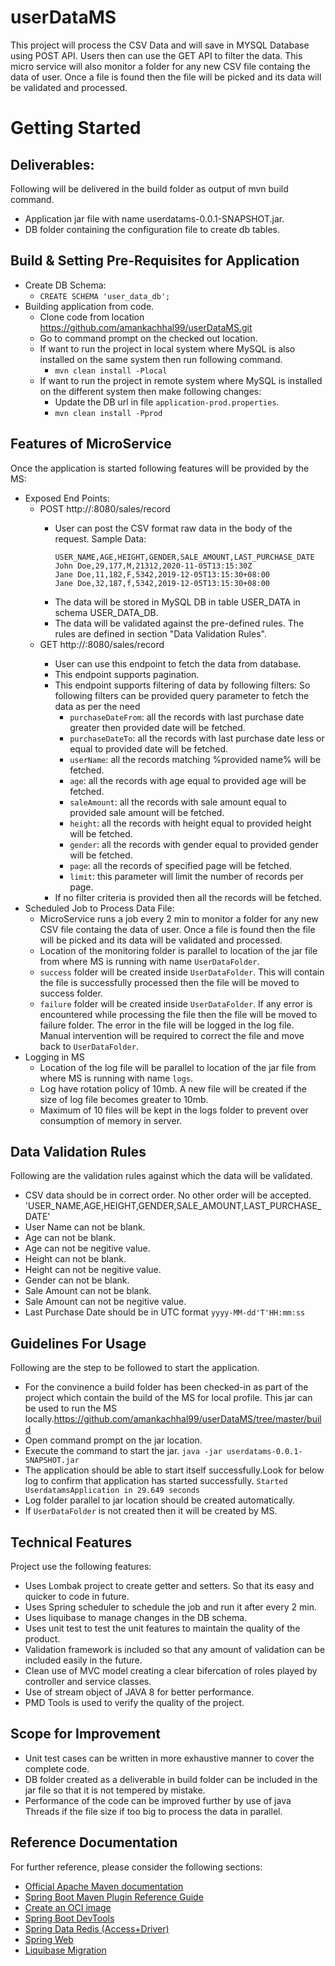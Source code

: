 # userDataMS
This project will process the CSV Data and will save in MYSQL Database using POST API. 
Users then can use the GET API to filter the data.
This micro service will also monitor a folder for any new CSV file containg the data of user. Once a file is found then the file will be picked and its data will be validated and processed.

# Getting Started
## Deliverables:
Following will be delivered in the build folder as output of mvn build command.
* Application jar file with name userdatams-0.0.1-SNAPSHOT.jar.
* DB folder containing the configuration file to create db tables.

## Build & Setting Pre-Requisites for Application
* Create DB Schema: 
	* `CREATE SCHEMA 'user_data_db';`
* Building application from code.
	* Clone code from location https://github.com/amankachhal99/userDataMS.git
	* Go to command prompt on the checked out location.
	* If want to run the project in local system where MySQL is also installed on the same system then run following command.
		* `mvn clean install -Plocal`
	* If want to run the project in remote system where MySQL is installed on the different system then make following changes:
		* Update the DB url in file `application-prod.properties`.
		* `mvn clean install -Pprod`

## Features of MicroService
Once the application is started following features will be provided by the MS:
* Exposed End Points:
	* POST http://<IP Address or HOSTNAME>:8080/sales/record
		* User can post the CSV format raw data in the body of the request. Sample Data:
			```
			USER_NAME,AGE,HEIGHT,GENDER,SALE_AMOUNT,LAST_PURCHASE_DATE
			John Doe,29,177,M,21312,2020-11-05T13:15:30Z
			Jane Doe,11,182,F,5342,2019-12-05T13:15:30+08:00
			Jane Doe,32,187,f,5342,2019-12-05T13:15:30+08:00
			```
		* The data will be stored in MySQL DB in table USER_DATA in schema USER_DATA_DB.
		* The data will be validated against the pre-defined rules. The rules are defined in section "Data Validation Rules".
	* GET http://<IP Address or HOSTNAME>:8080/sales/record
		* User can use this endpoint to fetch the data from database.
		* This endpoint supports pagination.
		* This endpoint supports filtering of data by following filters: So following filters can be provided query parameter to fetch the data as per the need
			* `purchaseDateFrom`: all the records with last purchase date greater then provided date will be fetched.
			* `purchaseDateTo`: all the records with last purchase date less or equal to provided date will be fetched.
			* `userName`: all the records matching %provided name% will be fetched. 
			* `age`: all the records with age equal to provided age will be fetched. 
			* `saleAmount`: all the records with sale amount equal to provided sale amount will be fetched. 
			* `height`: all the records with height equal to provided height will be fetched. 
			* `gender`: all the records with gender equal to provided gender will be fetched. 
			* `page`: all the records of specified page will be fetched. 
			* `limit`: this parameter will limit the number of records per page. 
		* If no filter criteria is provided then all the records will be fetched.
* Scheduled Job to Process Data File:
	* MicroService runs a job every 2 min to monitor a folder for any new CSV file containg the data of user. Once a file is found then the file will be picked and its data will be validated and processed. 
	* Location of the monitoring folder is parallel to location of the jar file from where MS is running with name `UserDataFolder`.
	* `success` folder will be created inside `UserDataFolder`. This will contain the file is successfully processed then the file will be moved to success folder.
	* `failure` folder will be created inside `UserDataFolder`. If any error is encountered while processing the file then the file will be moved to failure folder. The error in the file will be logged in the log file. Manual intervention will be required to correct the file and move back to `UserDataFolder`.
* Logging in MS
	* Location of the log file will be parallel to location of the jar file from where MS is running with name `logs`.
	* Log have rotation policy of 10mb. A new file will be created if the size of log file becomes greater to 10mb.
	* Maximum of 10 files will be kept in the logs folder to prevent over consumption of memory in server.

## Data Validation Rules
Following are the validation rules against which the data will be validated.
* CSV data should be in correct order. No other order will be accepted.
'USER_NAME,AGE,HEIGHT,GENDER,SALE_AMOUNT,LAST_PURCHASE_DATE'
* User Name can not be blank.
* Age can not be blank.
* Age can not be negitive value.
* Height can not be blank.
* Height can not be negitive value.
* Gender can not be blank.
* Sale Amount can not be blank.
* Sale Amount can not be negitive value.
* Last Purchase Date should be in UTC format `yyyy-MM-dd'T'HH:mm:ss`

## Guidelines For Usage
Following are the step to be followed to start the application.
* For the convinence a build folder has been checked-in as part of the project which contain the build of the MS for local profile. This jar can be used to run the MS locally.https://github.com/amankachhal99/userDataMS/tree/master/build
* Open command prompt on the jar location.
* Execute the command to start the jar.
	`java -jar userdatams-0.0.1-SNAPSHOT.jar`
* The application should be able to start itself successfully.Look for below log to confirm that application has started successfully.
`Started UserdatamsApplication in 29.649 seconds`
* Log folder parallel to jar location should be created automatically.
* If `UserDataFolder` is not created then it will be created by MS. 

## Technical Features
Project use the following features:
* Uses Lombak project to create getter and setters. So that its easy and quicker to code in future.
* Uses Spring scheduler to schedule the job and run it after every 2 min. 
* Uses liquibase to manage changes in the DB schema.
* Uses unit test to test the unit features to maintain the quality of the product.
* Validation framework is included so that any amount of validation can be included easily in the future. 
* Clean use of MVC model creating a clear bifercation of roles played by controller and service classes.
* Use of stream object of JAVA 8 for better performance.
* PMD Tools is used to verify the quality of the project.

## Scope for Improvement
* Unit test cases can be written in more exhaustive manner to cover the complete code.
* DB folder created as a deliverable in build folder can be included in the jar file so that it is not tempered by mistake.
* Performance of the code can be improved further by use of java Threads if the file size if too big to process the data in parallel. 

## Reference Documentation
For further reference, please consider the following sections:

* [Official Apache Maven documentation](https://maven.apache.org/guides/index.html)
* [Spring Boot Maven Plugin Reference Guide](https://docs.spring.io/spring-boot/docs/2.3.1.RELEASE/maven-plugin/reference/html/)
* [Create an OCI image](https://docs.spring.io/spring-boot/docs/2.3.1.RELEASE/maven-plugin/reference/html/#build-image)
* [Spring Boot DevTools](https://docs.spring.io/spring-boot/docs/2.3.1.RELEASE/reference/htmlsingle/#using-boot-devtools)
* [Spring Data Redis (Access+Driver)](https://docs.spring.io/spring-boot/docs/2.3.1.RELEASE/reference/htmlsingle/#boot-features-redis)
* [Spring Web](https://docs.spring.io/spring-boot/docs/2.3.1.RELEASE/reference/htmlsingle/#boot-features-developing-web-applications)
* [Liquibase Migration](https://docs.spring.io/spring-boot/docs/2.3.1.RELEASE/reference/htmlsingle/#howto-execute-liquibase-database-migrations-on-startup)